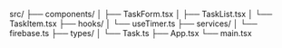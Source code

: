 src/
├── components/
│   ├── TaskForm.tsx
│   ├── TaskList.tsx
│   └── TaskItem.tsx
├── hooks/
│   └── useTimer.ts
├── services/
│   └── firebase.ts
├── types/
│   └── Task.ts
├── App.tsx
└── main.tsx 